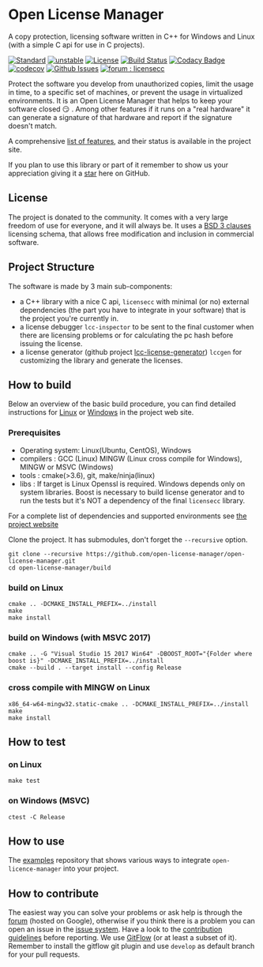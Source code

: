 # Open License Manager

A copy protection, licensing software written in C++ for Windows and Linux (with a simple C api for use in C projects).

[![Standard](https://img.shields.io/badge/c%2B%2B-11-blue.svg)](https://en.wikipedia.org/wiki/C%2B%2B#Standardization)
[![unstable](http://badges.github.io/stability-badges/dist/unstable.svg)](http://github.com/badges/stability-badges)
[![License](https://img.shields.io/badge/License-BSD%203--Clause-blue.svg)](https://opensource.org/licenses/BSD-3-Clause)
[![Build Status](https://travis-ci.org/open-license-manager/open-license-manager.svg?branch=develop)](https://travis-ci.org/open-license-manager/open-license-manager)
[![Codacy Badge](https://api.codacy.com/project/badge/Grade/62d6e1bb22d648bd85b6f3bc344a545a)](https://www.codacy.com/manual/gcontini/open-license-manager?utm_source=github.com&amp;utm_medium=referral&amp;utm_content=open-license-manager/open-license-manager&amp;utm_campaign=Badge_Grade)
[![codecov](https://codecov.io/gh/open-license-manager/open-license-manager/branch/develop/graph/badge.svg)](https://codecov.io/gh/open-license-manager/open-license-manager)
[![Github Issues](https://img.shields.io/github/issues/open-license-manager/open-license-manager)](http://github.com/open-license-manager/open-license-manager/issues)
[![forum : licensecc](https://img.shields.io/badge/forum-licensecc-blue.svg)](https://groups.google.com/d/forum/licensecc)

Protect the software you develop from unauthorized copies, limit the usage in time, to a specific set of 
machines, or prevent the usage in  virtualized environments. It is an Open License Manager that helps to keep your 
software closed :smirk: . Among other features if it runs on a "real hardware" it can generate a signature of that hardware and report if the signature doesn't match.

A comprehensive [list of features](http://open-license-manager.github.io/open-license-manager/analysis/features.html), and their status is available in the project site. 

If you plan to use this library or part of it remember to show us your appreciation giving it a 
<a class="github-button" href="https://github.com/open-license-manager/open-license-manager" data-icon="octicon-star" aria-label="Star open-license-manager/open-license-manager on GitHub">star</a> here on GitHub.

## License
The project is donated to the community. It comes with a very large freedom of use for everyone, and it will always be. 
It uses a [BSD 3 clauses](https://opensource.org/licenses/BSD-3-Clause) licensing schema, that allows free modification and inclusion in commercial software. 

## Project Structure
The software is made by 3 main sub-components:
-   a C++ library with a nice C api, `licensecc` with minimal (or no) external dependencies (the part you have to integrate in your software) that is the project you're currently in.
-   a license debugger `lcc-inspector` to be sent to the final customer when there are licensing problems or for calculating the pc hash before issuing the license.
-   a license generator (github project [lcc-license-generator](https://github.com/open-license-manager/lcc-license-generator)) `lccgen` for customizing the library and generate the licenses.
 
## How to build
Below an overview of the basic build procedure, you can find detailed instructions for [Linux](http://open-license-manager.github.io/open-license-manager/development/Build-the-library.html) 
or [Windows](http://open-license-manager.github.io/open-license-manager/development/Build-the-library-windows.html) in the project web site. 

### Prerequisites
-   Operating system: Linux(Ubuntu, CentOS), Windows
-   compilers       : GCC (Linux) MINGW (Linux cross compile for Windows), MINGW or MSVC (Windows) 
-   tools           : cmake(>3.6), git, make/ninja(linux)
-   libs            : If target is Linux Openssl is required. Windows depends only on system libraries. Boost is necessary to build license generator and to run the tests but it's NOT a dependency of the final `licensecc` library. 

For a complete list of dependencies and supported environments see [the project website](http://open-license-manager.github.io/open-license-manager/development/Dependencies.html)

Clone the project. It has submodules, don't forget the `--recursive` option.

```console
git clone --recursive https://github.com/open-license-manager/open-license-manager.git
cd open-license-manager/build
```

### build on Linux

```console
cmake .. -DCMAKE_INSTALL_PREFIX=../install
make
make install
```

### build on Windows (with MSVC 2017)

```console
cmake .. -G "Visual Studio 15 2017 Win64" -DBOOST_ROOT="{Folder where boost is}" -DCMAKE_INSTALL_PREFIX=../install
cmake --build . --target install --config Release
```

### cross compile with MINGW on Linux

```console
x86_64-w64-mingw32.static-cmake .. -DCMAKE_INSTALL_PREFIX=../install
make
make install
```

## How to test

### on Linux

```console
make test
```

### on Windows (MSVC)

```console
ctest -C Release
```

## How to use

The [examples](https://github.com/open-license-manager/examples) repository that shows various ways to integrate `open-licence-manager` into your project.

## How to contribute

The easiest way you can solve your problems or ask help is through the [forum](https://groups.google.com/forum/#!forum/licensecc) (hosted on Google), 
otherwise if you think there is a problem you can open an issue in the [issue system](https://github.com/open-license-manager/open-license-manager/issues). 
Have a look to the [contribution guidelines](CONTRIBUTING.md) before reporting.
We use [GitFlow](https://datasift.github.io/gitflow/IntroducingGitFlow.html) (or at least a subset of it). 
Remember to install the gitflow git plugin and use `develop` as default branch for your pull requests. 
